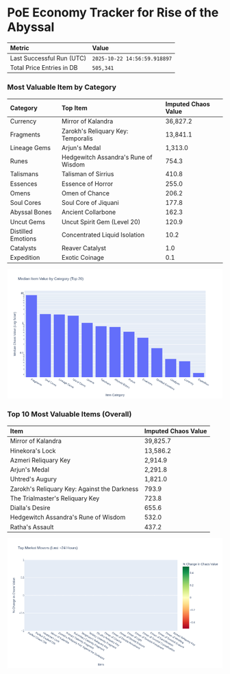 # PoE Economy Tracker for Rise of the Abyssal

<!-- START_MAINTENANCE -->
| Metric | Value |
|:---|:---|
| Last Successful Run (UTC) | `2025-10-22 14:56:59.918897` |
| Total Price Entries in DB | `505,341` |

<!-- END_MAINTENANCE -->

<!-- START_DATAFRAME_DEBUG -->
<!-- END_DATAFRAME_DEBUG -->

<!-- START_CATEGORY_ANALYSIS -->
### Most Valuable Item by Category
| Category | Top Item | Imputed Chaos Value |
| :--- | :--- | :--- |
| Currency | Mirror of Kalandra | 36,827.2 |
| Fragments | Zarokh's Reliquary Key: Temporalis | 13,841.1 |
| Lineage Gems | Arjun's Medal | 1,313.0 |
| Runes | Hedgewitch Assandra's Rune of Wisdom | 754.3 |
| Talismans | Talisman of Sirrius | 410.8 |
| Essences | Essence of Horror | 255.0 |
| Omens | Omen of Chance | 206.2 |
| Soul Cores | Soul Core of Jiquani | 177.8 |
| Abyssal Bones | Ancient Collarbone | 162.3 |
| Uncut Gems | Uncut Spirit Gem (Level 20) | 120.9 |
| Distilled Emotions | Concentrated Liquid Isolation | 10.2 |
| Catalysts | Reaver Catalyst | 1.0 |
| Expedition | Exotic Coinage | 0.1 |


![Category Analysis Chart](charts/category_analysis.png)
<!-- END_ANALYSIS -->

<!-- START_ANALYSIS -->
### Top 10 Most Valuable Items (Overall)
| Item | Imputed Chaos Value |
| :--- | :--- |
| Mirror of Kalandra | 39,825.7 |
| Hinekora's Lock | 13,586.2 |
| Azmeri Reliquary Key | 2,914.9 |
| Arjun's Medal | 2,291.8 |
| Uhtred's Augury | 1,821.0 |
| Zarokh's Reliquary Key: Against the Darkness | 793.9 |
| The Trialmaster's Reliquary Key | 723.8 |
| Dialla's Desire | 655.6 |
| Hedgewitch Assandra's Rune of Wisdom | 532.0 |
| Ratha's Assault | 437.2 |


![Market Movers Chart](charts/market_movers.png)
<!-- END_ANALYSIS -->
